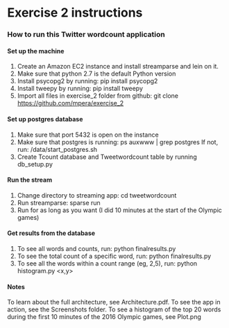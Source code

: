 # Exercise 2 instructions
### How to run this Twitter wordcount application

#### Set up the machine
1. Create an Amazon EC2 instance and install streamparse and lein on it. 
2. Make sure that python 2.7 is the default Python version
3. Install psycopg2 by running: pip install psycopg2
4. Install tweepy by running: pip install tweepy
5. Import all files in exercise_2 folder from github:
    git clone https://github.com/mpera/exercise_2

#### Set up postgres database
1. Make sure that port 5432 is open on the instance
2. Make sure that postgres is running: ps auxwww | grep postgres
    If not, run: /data/start_postgres.sh
3. Create Tcount database and Tweetwordcount table by running db_setup.py

#### Run the stream
1. Change directory to streaming app: cd tweetwordcount
2. Run streamparse: sparse run
3. Run for as long as you want (I did 10 minutes at the start of the Olympic games)

#### Get results from the database
1. To see all words and counts, run: python finalresults.py
2. To see the total count of a specific word, run: python finalresults.py <word>
3. To see all the words within a count range (eg, 2,5), run: python histogram.py <x,y>

#### Notes
To learn about the full architecture, see Architecture.pdf.  To see the app in action, see the Screenshots folder.  To see a histogram of the top 20 words during the first 10 minutes of the 2016 Olympic games, see Plot.png

